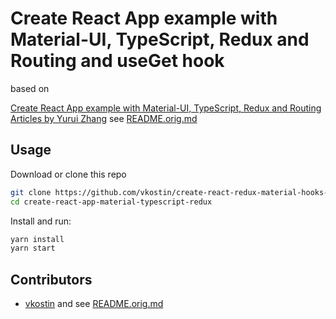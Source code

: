 # Create React App example with Material-UI, TypeScript, Redux and Routing and useGet hook

based on 

[Create React App example with Material-UI, TypeScript, Redux and Routing](https://github.com/innFactory/create-react-app-material-typescript-redux)
[Articles by Yurui Zhang](https://dev.to/pallymore/refactoring-an-old-react-app-creating-a-custom-hook-to-make-fetch-related-logic-reusable-2cd9)
see [README.orig.md](README.orig.md)

## Usage

Download or clone this repo

```bash
git clone https://github.com/vkostin/create-react-redux-material-hooks-typescript
cd create-react-app-material-typescript-redux
```

Install and run:

```bash
yarn install
yarn start
```

## Contributors

- [vkostin](https://github.com/vkostin)
and see [README.orig.md](README.orig.md)